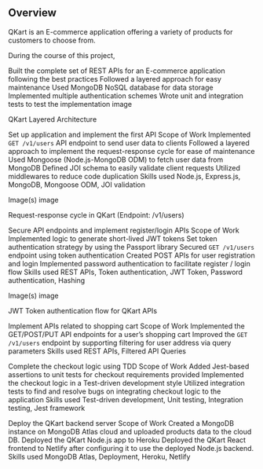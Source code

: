 <h2>Overview</h2>

QKart is an E-commerce application offering a variety of products for customers to choose from. 

During the course of this project,

Built the complete set of REST APIs for an E-commerce application following the best practices
Followed a layered approach for easy maintenance
Used MongoDB NoSQL database for data storage
Implemented multiple authentication schemes
Wrote unit and integration tests to test the implementation
image

QKart Layered Architecture

Set up application and implement the first API
Scope of Work
Implemented `GET /v1/users` API endpoint to send user data to clients
Followed a layered approach to implement the request-response cycle for ease of maintenance
Used Mongoose (Node.js-MongoDB ODM) to fetch user data from MongoDB
Defined JOI schema to easily validate client requests
Utilized middlewares to reduce code duplication
Skills used
Node.js, Express.js, MongoDB, Mongoose ODM, JOI validation

Image(s)
image

Request-response cycle in QKart (Endpoint: /v1/users)

Secure API endpoints and implement register/login APIs
Scope of Work
Implemented logic to generate short-lived JWT tokens
Set token authentication strategy by using the Passport library
Secured `GET /v1/users` endpoint using token authentication
Created POST APIs for user registration and login
Implemented password authentication to facilitate register / login flow
Skills used
REST APIs, Token authentication, JWT Token, Password authentication, Hashing

Image(s)
image

JWT Token authentication flow for QKart APIs

Implement APIs related to shopping cart
Scope of Work
Implemented the GET/POST/PUT API endpoints for a user’s shopping cart
Improved the `GET /v1/users` endpoint by supporting filtering for user address via query parameters
Skills used
REST APIs, Filtered API Queries

Complete the checkout logic using TDD
Scope of Work
Added Jest-based assertions to unit tests for checkout requirements provided
Implemented the checkout logic in a Test-driven development style
Utilized integration tests to find and resolve bugs on integrating checkout logic to the application
Skills used
Test-driven development, Unit testing, Integration testing, Jest framework

Deploy the QKart backend server
Scope of Work
Created a MongoDB instance on MongoDB Atlas cloud and uploaded products data to the cloud DB.
Deployed the QKart Node.js app to Heroku
Deployed the QKart React frontend to Netlify after configuring it to use the deployed Node.js backend.
Skills used
MongoDB Atlas, Deployment, Heroku, Netlify

